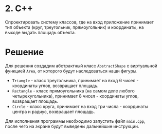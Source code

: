 # 2. C++
Спроектировать систему классов, где на вход приложение принимает тип объекта (круг, треугольник, прямоугольник) и 
координаты, на выходе выдать площадь объекта.

# Решение
Для решения создадим абстрактный класс `AbstractShape` с виртуальной функцией `Area`, от которого будут наследоваться 
наши фигуры.

 - `Triangle` - класс треугольника, принимает на вход 6 чисел - координаты углов, возвращает площадь.
 - `Rectangle` - класс прямоугольника (на самом деле любого четырехугольника), 
   принимает 8 чисел - координаты углов, возвращает площадь.
 - `Circle` - класс круга, принимает на вход три числа - координаты центра и радиус, возвращает площадь.

Для исполнения программы необходимо запустить файл `main.cpp`, после чего на экране будут выведены дальнейшие инструкции.
